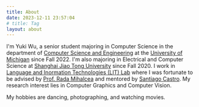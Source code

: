 ```yaml
---
title: About
date: 2023-12-11 23:57:04
# title: Tag
layout: about
---
```


I'm Yuki Wu, a senior student majoring in Computer Science in the department of [Computer Science and Engineering](https://cse.engin.umich.edu/) at the [University of Michigan](https://umich.edu) since Fall 2022.  I'm also majoring in Electrical and Computer Science at [Shanghai Jiao Tong University](https://en.sjtu.edu.cn/) since Fall 2020. I work in [Language and Inormation Technologies (LIT) Lab](https://lit.eecs.umich.edu/index.html) where I was fortunate to be advised by [Prof. Rada Mihalcea](https://web.eecs.umich.edu/~mihalcea/) and mentored by [Santiago Castro](https://santi.uy/). My research interest lies in Computer Graphics and Computer Vision. 

My hobbies are dancing, photographing, and watching movies. 

   
